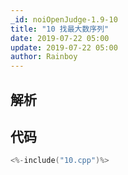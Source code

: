 ```yaml
---
_id: noiOpenJudge-1.9-10
title: "10 找最大数序列"
date: 2019-07-22 05:00
update: 2019-07-22 05:00
author: Rainboy
---
```


## 解析

## 代码

```c
<%-include("10.cpp")%>
```


